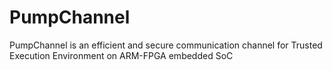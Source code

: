 # PumpChannel
PumpChannel is an efficient and secure communication channel for Trusted Execution Environment on ARM-FPGA embedded SoC
